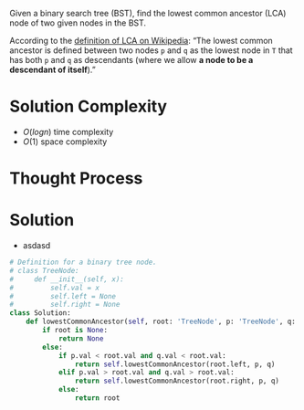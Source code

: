 Given a binary search tree (BST), find the lowest common ancestor (LCA) node of two given nodes in the BST.

According to the [definition of LCA on Wikipedia](https://en.wikipedia.org/wiki/Lowest_common_ancestor): “The lowest common ancestor is defined between two nodes `p` and `q` as the lowest node in `T` that has both `p` and `q` as descendants (where we allow **a node to be a descendant of itself**).”
# Solution Complexity
- $O(logn)$ time complexity
- $O(1)$ space complexity
# Thought Process
# Solution
- asdasd
```Python
# Definition for a binary tree node.
# class TreeNode:
#     def __init__(self, x):
#         self.val = x
#         self.left = None
#         self.right = None
class Solution:
	def lowestCommonAncestor(self, root: 'TreeNode', p: 'TreeNode', q: 'TreeNode') -> 'TreeNode':
		if root is None:
			return None
		else:
			if p.val < root.val and q.val < root.val:
				return self.lowestCommonAncestor(root.left, p, q)
			elif p.val > root.val and q.val > root.val:
				return self.lowestCommonAncestor(root.right, p, q)
			else:
				return root
```